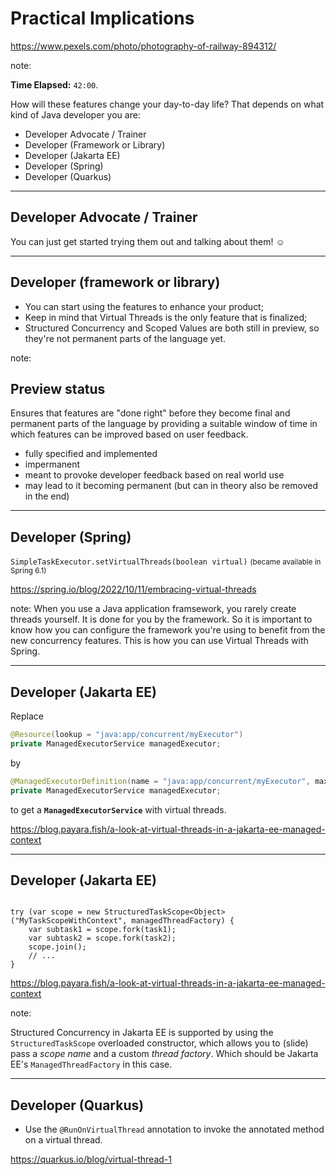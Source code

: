 <!-- .slide: data-background="img/background/upcoming-station.jpg" data-background-color="black" data-background-opacity="0.5"-->

# Practical Implications  <!-- .element: class="stroke" -->

<https://www.pexels.com/photo/photography-of-railway-894312/> <!-- .element: class="attribution" -->

note:

**Time Elapsed:** `42:00`.

How will these features change your day-to-day life?
That depends on what kind of Java developer you are:

* Developer Advocate / Trainer
* Developer (Framework or Library)
* Developer (Jakarta EE)
* Developer (Spring)
* Developer (Quarkus)

---

## Developer Advocate / Trainer

You can just get started trying them out and talking about them! ☺️

---

## Developer (framework or library)

* You can start using the features to enhance your product; <!-- .element: class="fragment fade-in-then-semi-out" -->
* Keep in mind that Virtual Threads is the only feature that is finalized; <!-- .element: class="fragment fade-in-then-semi-out" -->
* Structured Concurrency and Scoped Values are both still in preview, so they're not permanent parts of the language yet. <!-- .element: class="fragment fade-in-then-semi-out" -->

note:

## Preview status

Ensures that features are "done right" before they become final and permanent parts of the language by providing a suitable window of time in which features can be improved based on user feedback.

* fully specified and implemented
* impermanent
* meant to provoke developer feedback based on real world use
* may lead to it becoming permanent (but can in theory also be removed in the end)

---

<!-- .slide: data-background-color="#222" -->

## Developer (Spring)

<div class="fragment">
<code>SimpleTaskExecutor.setVirtualThreads(boolean virtual)</code>
<small>(became available in Spring 6.1)</small>
</div>

<https://spring.io/blog/2022/10/11/embracing-virtual-threads> <!-- .element: class="attribution" -->

note:
When you use a Java application framsework, you rarely create threads yourself. 
It is done for you by the framework.
So it is important to know how you can configure the framework you're using to benefit from the new concurrency features.
This is how you can use Virtual Threads with Spring.

---

<!-- .slide: data-background-color="#222" -->

## Developer (Jakarta EE)

Replace 

```java
@Resource(lookup = "java:app/concurrent/myExecutor")
private ManagedExecutorService managedExecutor;
```
by

```java
@ManagedExecutorDefinition(name = "java:app/concurrent/myExecutor", maxAsync = 3, virtual = true)
private ManagedExecutorService managedExecutor;
```

<p>to get a <code><strong>ManagedExecutorService</strong></code> with virtual threads.</p>

<https://blog.payara.fish/a-look-at-virtual-threads-in-a-jakarta-ee-managed-context> <!-- .element: class="attribution" -->

---

<!-- .slide: data-background-color="#222" -->

## Developer (Jakarta EE)

<pre><code class="java" data-trim data-line-numbers="1-6|1">
try (var scope = new StructuredTaskScope&lt;Object&gt;("MyTaskScopeWithContext", managedThreadFactory) {
    var subtask1 = scope.fork(task1);
    var subtask2 = scope.fork(task2);
    scope.join();
    // ...
}
</code></pre>

<a href="https://blog.payara.fish/a-look-at-virtual-threads-in-a-jakarta-ee-managed-context" class="attribution">https://blog.payara.fish/a-look-at-virtual-threads-in-a-jakarta-ee-managed-context</a>

note:

Structured Concurrency in Jakarta EE is supported by using the `StructuredTaskScope` overloaded constructor, which allows you to (slide) pass a *scope name* and a custom *thread factory*.
Which should be Jakarta EE's `ManagedThreadFactory` in this case.

---

<!-- .slide: data-background-color="#222" -->

## Developer (Quarkus)

<ul>
    <li class="fragment fade-in-then-semi-out">Use the <code>@RunOnVirtualThread</code> annotation to invoke the annotated method on a virtual thread.</li>
</ul>

<https://quarkus.io/blog/virtual-thread-1> <!-- .element: class="attribution" -->
